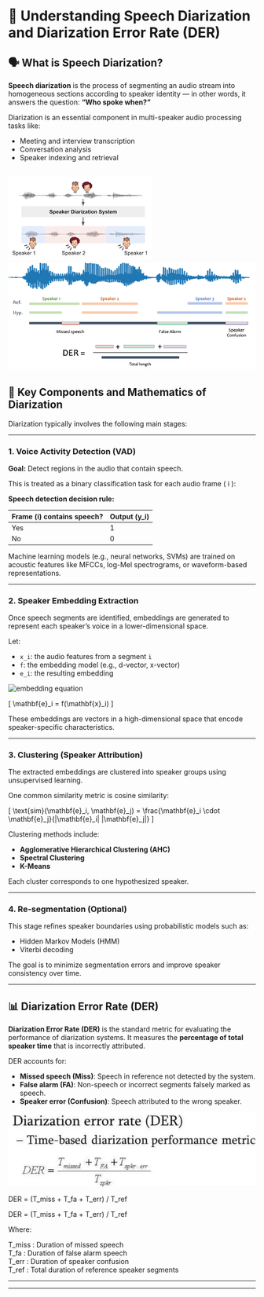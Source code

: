 

# 🧠 Understanding Speech Diarization and Diarization Error Rate (DER)

## 🗣️ What is Speech Diarization?

**Speech diarization** is the process of segmenting an audio stream into homogeneous sections according to speaker identity — in other words, it answers the question: **“Who spoke when?”**

Diarization is an essential component in multi-speaker audio processing tasks like:
- Meeting and interview transcription
- Conversation analysis
- Speaker indexing and retrieval

![Alt text](gallery/dia.png)  ![Alt text](gallery/dia1.png)
---

## 📐 Key Components and Mathematics of Diarization

Diarization typically involves the following main stages:

---

### 1. Voice Activity Detection (VAD)

**Goal:** Detect regions in the audio that contain speech.

This is treated as a binary classification task for each audio frame \( i \):

**Speech detection decision rule:**

| Frame \(i\) contains speech? | Output \(y_i\) |
|-----------------------------|----------------|
| Yes                         | 1              |
| No                          | 0              |


Machine learning models (e.g., neural networks, SVMs) are trained on acoustic features like MFCCs, log-Mel spectrograms, or waveform-based representations.

---

### 2. Speaker Embedding Extraction

Once speech segments are identified, embeddings are generated to represent each speaker’s voice in a lower-dimensional space.

Let:
- `x_i`: the audio features from a segment `i`
- `f`: the embedding model (e.g., d-vector, x-vector)
- `e_i`: the resulting embedding

![embedding equation](https://latex.codecogs.com/png.image?\dpi{110}&space;\mathbf{e}_i&space;=&space;f(\mathbf{x}_i))


\[
\mathbf{e}_i = f(\mathbf{x}_i)
\]

These embeddings are vectors in a high-dimensional space that encode speaker-specific characteristics.

---

### 3. Clustering (Speaker Attribution)

The extracted embeddings are clustered into speaker groups using unsupervised learning.

One common similarity metric is cosine similarity:

\[
\text{sim}(\mathbf{e}_i, \mathbf{e}_j) = \frac{\mathbf{e}_i \cdot \mathbf{e}_j}{\|\mathbf{e}_i\| \|\mathbf{e}_j\|}
\]

Clustering methods include:
- **Agglomerative Hierarchical Clustering (AHC)**
- **Spectral Clustering**
- **K-Means**

Each cluster corresponds to one hypothesized speaker.

---

### 4. Re-segmentation (Optional)

This stage refines speaker boundaries using probabilistic models such as:
- Hidden Markov Models (HMM)
- Viterbi decoding

The goal is to minimize segmentation errors and improve speaker consistency over time.

---

## 📊 Diarization Error Rate (DER)

**Diarization Error Rate (DER)** is the standard metric for evaluating the performance of diarization systems. It measures the **percentage of total speaker time** that is incorrectly attributed.

DER accounts for:
- **Missed speech (Miss)**: Speech in reference not detected by the system.
- **False alarm (FA)**: Non-speech or incorrect segments falsely marked as speech.
- **Speaker error (Confusion)**: Speech attributed to the wrong speaker.



![Alt text](gallery/dia-formula.png) 

DER = (T_miss + T_fa + T_err) / T_ref

DER = (T_miss + T_fa + T_err) / T_ref

Where:

T_miss : Duration of missed speech  
T_fa   : Duration of false alarm speech  
T_err  : Duration of speaker confusion  
T_ref  : Total duration of reference speaker segments


---


---
